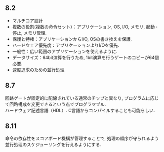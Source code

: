 ## 8.2
- マルチコア設計
- 複数の役割(複数の命令セット）：アプリケーション, OS, I/O, メモリ, 起動・停止, メモリ管理.
- 保護と特権：アプリケーションからI/O, OSの書き換えを保護.
- ハードウェア優先度：アプリケーションよりI/Oを優先.
- 一般性：広い範囲のアプリケーションを使えるように.
- データサイズ：64bit演算を行うため, 1bit演算を行うゲートのコピーが64個必要.
- 速度追求のための並行処理

## 8.7
回路ゲートが固定的に配線されている通常のチップと異なり, プログラムに応じて回路構成を変更できるという点でプログラマブル.  
ハードウェア記述言語（HDL）. C言語からコンパイルすることも可能らしい.

## 8.11
命令の依存性をスコアボード機構が管理することで, 処理の順序が守られるよう並行処理のスケジューリングを行えるようにする.
